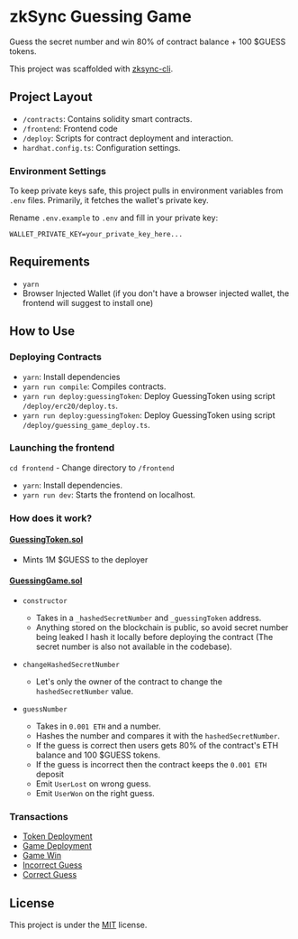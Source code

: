 # zkSync Guessing Game

Guess the secret number and win 80% of contract balance + 100 $GUESS tokens.

This project was scaffolded with [zksync-cli](https://github.com/matter-labs/zksync-cli).

## Project Layout

-   `/contracts`: Contains solidity smart contracts.
-   `/frontend`: Frontend code
-   `/deploy`: Scripts for contract deployment and interaction.
-   `hardhat.config.ts`: Configuration settings.

### Environment Settings

To keep private keys safe, this project pulls in environment variables from `.env` files. Primarily, it fetches the wallet's private key.

Rename `.env.example` to `.env` and fill in your private key:

```
WALLET_PRIVATE_KEY=your_private_key_here...
```

## Requirements

-   `yarn`
-   Browser Injected Wallet (if you don't have a browser injected wallet, the frontend will suggest to install one)

## How to Use

### Deploying Contracts

-   `yarn`: Install dependencies
-   `yarn run compile`: Compiles contracts.
-   `yarn run deploy:guessingToken`: Deploy GuessingToken using script `/deploy/erc20/deploy.ts`.
-   `yarn run deploy:guessingToken`: Deploy GuessingToken using script `/deploy/guessing_game_deploy.ts`.

### Launching the frontend

`cd frontend` - Change directory to `/frontend`

-   `yarn`: Install dependencies.
-   `yarn run dev`: Starts the frontend on localhost.

### How does it work?

#### [GuessingToken.sol](https://sepolia.explorer.zksync.io/address/0x780E804A775A41a5F4eaC366b66Cb572547571e4#contract)

-   Mints 1M $GUESS to the deployer

#### [GuessingGame.sol](https://sepolia.explorer.zksync.io/address/0xdaE31a4519Cb0418a91c34f379c3fdc2096f3E20#contract)

-   `constructor`

    -   Takes in a `_hashedSecretNumber` and `_guessingToken` address.
    -   Anything stored on the blockchain is public, so avoid secret number being leaked I hash it locally before deploying the contract (The secret number is also not available in the codebase).

-   `changeHashedSecretNumber`

    -   Let's only the owner of the contract to change the `hashedSecretNumber` value.

-   `guessNumber`

    -   Takes in `0.001 ETH` and a number.
    -   Hashes the number and compares it with the `hashedSecretNumber`.
    -   If the guess is correct then users gets 80% of the contract's ETH balance and 100 $GUESS tokens.
    -   If the guess is incorrect then the contract keeps the `0.001 ETH` deposit
    -   Emit `UserLost` on wrong guess.
    -   Emit `UserWon` on the right guess.

### Transactions

-   [Token Deployment](https://sepolia.explorer.zksync.io/tx/0xe68ff876a7a49f9996270a2a9df5f89525c0a4601a9a5bb15fa0097ce6aca7c9)
-   [Game Deployment](https://sepolia.explorer.zksync.io/tx/0xca16b513e132cd9be35fe9039289301d9ef5723d9ebdaf9377cac5b139a812ca)
-   [Game Win](https://sepolia.explorer.zksync.io/tx/0xe2cc1f3befaf0e4ace954b955ed59f97232bc213613cf143caf39d3347f38cfb)
-   [Incorrect Guess](https://sepolia.explorer.zksync.io/tx/0x33811c9fd138702a417a81469e2f9c795c8654aa1bb59349aa1ea825926caddb)
-   [Correct Guess](https://sepolia.explorer.zksync.io/tx/0x730103d621325ee4a4383a997bdc214eaf4f5cdb374abd07b93e1ea4c47fdeff)

## License

This project is under the [MIT](./LICENSE) license.
